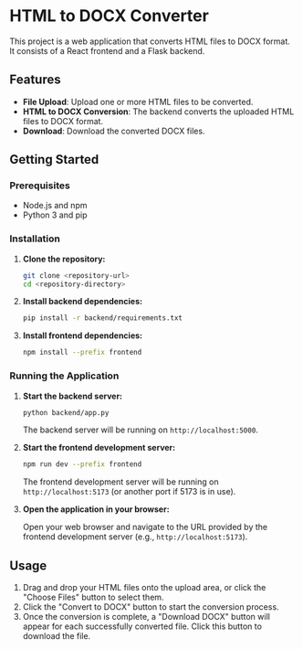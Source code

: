 # HTML to DOCX Converter

This project is a web application that converts HTML files to DOCX format. It consists of a React frontend and a Flask backend.

## Features

*   **File Upload**: Upload one or more HTML files to be converted.
*   **HTML to DOCX Conversion**: The backend converts the uploaded HTML files to DOCX format.
*   **Download**: Download the converted DOCX files.

## Getting Started

### Prerequisites

*   Node.js and npm
*   Python 3 and pip

### Installation

1.  **Clone the repository:**

    ```bash
    git clone <repository-url>
    cd <repository-directory>
    ```

2.  **Install backend dependencies:**

    ```bash
    pip install -r backend/requirements.txt
    ```

3.  **Install frontend dependencies:**

    ```bash
    npm install --prefix frontend
    ```

### Running the Application

1.  **Start the backend server:**

    ```bash
    python backend/app.py
    ```

    The backend server will be running on `http://localhost:5000`.

2.  **Start the frontend development server:**

    ```bash
    npm run dev --prefix frontend
    ```

    The frontend development server will be running on `http://localhost:5173` (or another port if 5173 is in use).

3.  **Open the application in your browser:**

    Open your web browser and navigate to the URL provided by the frontend development server (e.g., `http://localhost:5173`).

## Usage

1.  Drag and drop your HTML files onto the upload area, or click the "Choose Files" button to select them.
2.  Click the "Convert to DOCX" button to start the conversion process.
3.  Once the conversion is complete, a "Download DOCX" button will appear for each successfully converted file. Click this button to download the file.

